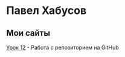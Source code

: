 

# Павел Хабусов
## Мои сайты

[Урок 12](https://pavelkhabusov.github.io/dist/ "Тот самый урок") - Работа с репозиторием на GitHub
